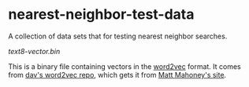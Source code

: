 nearest-neighbor-test-data
==================

A collection of data sets that for testing nearest neighbor searches.

*text8-vector.bin*

This is a binary file containing vectors in the [word2vec](https://en.wikipedia.org/wiki/Word2vec) format. It comes from [dav's word2vec repo](https://github.com/dav/word2vec), which gets it from [Matt Mahoney's site](http://mattmahoney.net/dc/).
